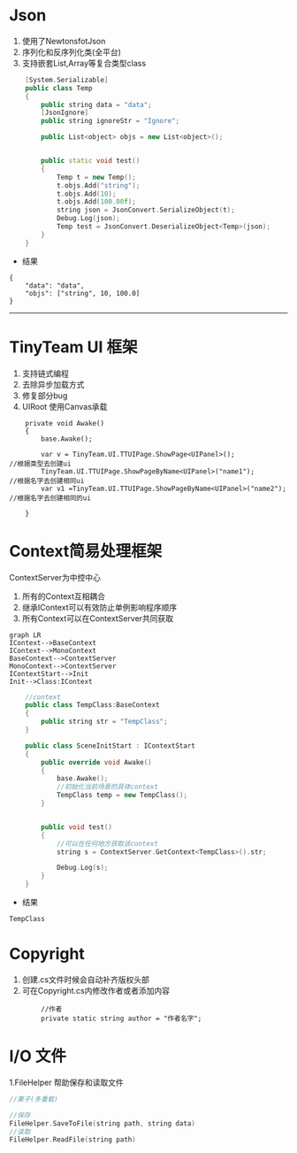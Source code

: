 # Json
1. 使用了NewtonsfotJson
2. 序列化和反序列化类(全平台)
3. 支持嵌套List,Array等复合类型class

```C++
    [System.Serializable]
    public class Temp
    {
        public string data = "data";
        [JsonIgnore]
        public string ignoreStr = "Ignore";

        public List<object> objs = new List<object>();


        public static void test()
        {
            Temp t = new Temp();
            t.objs.Add("string");
            t.objs.Add(10);
            t.objs.Add(100.00f);
            string json = JsonConvert.SerializeObject(t);
            Debug.Log(json);
            Temp test = JsonConvert.DeserializeObject<Temp>(json);
        }
    }
```

* 结果
```
{
	"data": "data",
	"objs": ["string", 10, 100.0]
}
```


---

# TinyTeam UI 框架
1. 支持链式编程
2. 去除异步加载方式
3. 修复部分bug
4. UIRoot 使用Canvas承载

```
    private void Awake()
    {
        base.Awake();
    
        var v = TinyTeam.UI.TTUIPage.ShowPage<UIPanel>();               //根据类型去创建ui
        TinyTeam.UI.TTUIPage.ShowPageByName<UIPanel>("name1");          //根据名字去创建相同ui
        var v1 =TinyTeam.UI.TTUIPage.ShowPageByName<UIPanel>("name2");  //根据名字去创建相同的ui
    
    }

```

# Context简易处理框架

ContextServer为中控中心
1. 所有的Context互相耦合
2. 继承IContext可以有效防止单例影响程序顺序
3. 所有Context可以在ContextServer共同获取


```
graph LR
IContext-->BaseContext
IContext-->MonoContext
BaseContext-->ContextServer
MonoContext-->ContextServer
IContextStart-->Init
Init-->Class:IContext
```


```c++
    //context
    public class TempClass:BaseContext
    {
        public string str = "TempClass";
    }

    public class SceneInitStart : IContextStart
    {
        public override void Awake()
        {
            base.Awake();
            //初始化当前场景的具体context
            TempClass temp = new TempClass();
        }


        public void test()
        {
            //可以在任何地方获取该context
            string s = ContextServer.GetContext<TempClass>().str;

            Debug.Log(s);
        }
    }

```
* 结果
```
TempClass
```
# Copyright
1. 创建.cs文件时候会自动补齐版权头部
2. 可在Copyright.cs内修改作者或者添加内容


```
        //作者
        private static string author = "作者名字";
```

# I/O 文件
1.FileHelper 帮助保存和读取文件

```c++
//栗子(多重载)

//保存
FileHelper.SaveToFile(string path, string data)
//读取
FileHelper.ReadFile(string path)
```

